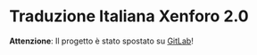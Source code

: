 # Traduzione Italiana Xenforo 2.0
**Attenzione**: Il progetto è stato spostato su [GitLab](https://gitlab.com/Inforge/XenForge/XFItalianTranslation)!
